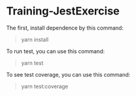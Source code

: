 # Training-JestExercise

The first, install dependence by this command:
>yarn install

To run test, you can use this command:
>yarn test

To see test coverage, you can use this command:
>yarn test:coverage